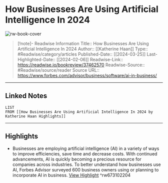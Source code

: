 # How Businesses Are Using Artificial Intelligence In 2024

![rw-book-cover](https://readwise-assets.s3.amazonaws.com/media/uploaded_book_covers/profile_174804/ai_business_survey_-_article_image.jpg)
<br>
>[!note]- Readwise Information
>Title:: How Businesses Are Using Artificial Intelligence In 2024
>Author:: [[Katherine Haan]]
>Type:: #Readwise/category/articles
>Published-Date:: [[2024-03-25]]
>Last-Highlighted-Date:: [[2024-02-06]]
>Readwise-Link:: https://readwise.io/bookreview/37462570
>Readwise-Source:: #Readwise/source/reader
>Source URL:: https://www.forbes.com/advisor/business/software/ai-in-business/
--- 

## Linked Notes
```dataview
LIST
FROM [[How Businesses Are Using Artificial Intelligence In 2024 by Katherine Haan Highlights]]
```

---

## Highlights
- Businesses are employing artificial intelligence (AI) in a variety of ways to improve efficiencies, save time and decrease costs. With continued advancements, AI is quickly becoming a precious resource for companies across industries. To better understand how businesses use AI, Forbes Advisor surveyed 600 business owners using or planning to incorporate AI in business. [View Highlight](https://readwise.io/open/673102204) ^rw673102204
